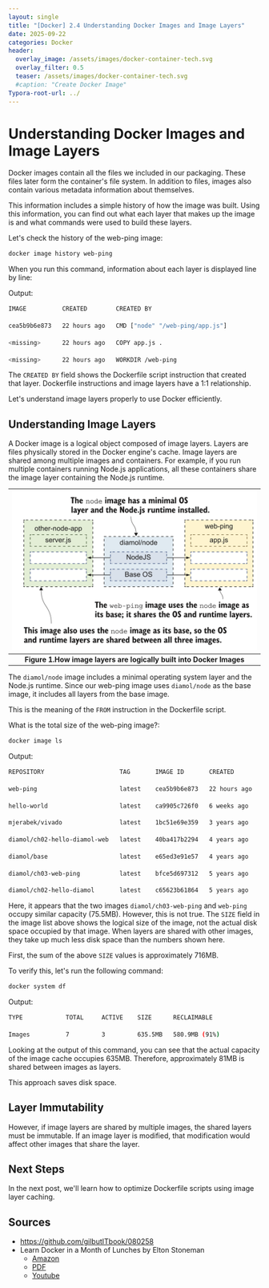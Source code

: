 ```yaml
---
layout: single
title: "[Docker] 2.4 Understanding Docker Images and Image Layers" 
date: 2025-09-22
categories: Docker
header:
  overlay_image: /assets/images/docker-container-tech.svg
  overlay_filter: 0.5
  teaser: /assets/images/docker-container-tech.svg
  #caption: "Create Docker Image"
Typora-root-url: ../
---
```


# Understanding Docker Images and Image Layers

Docker images contain all the files we included in our packaging. These files later form the container's file system. In addition to files, images also contain various metadata information about themselves.

This information includes a simple history of how the image was built. Using this information, you can find out what each layer that makes up the image is and what commands were used to build these layers.

Let's check the history of the web-ping image:

```bash
docker image history web-ping
```

When you run this command, information about each layer is displayed line by line:

Output:
```bash
IMAGE          CREATED        CREATED BY                                       

cea5b9b6e873   22 hours ago   CMD ["node" "/web-ping/app.js"]                  

<missing>      22 hours ago   COPY app.js . 

<missing>      22 hours ago   WORKDIR /web-ping                                
```

The `CREATED BY` field shows the Dockerfile script instruction that created that layer. Dockerfile instructions and image layers have a 1:1 relationship.

Let's understand image layers properly to use Docker efficiently.

## Understanding Image Layers

A Docker image is a logical object composed of image layers. Layers are files physically stored in the Docker engine's cache. Image layers are shared among multiple images and containers. For example, if you run multiple containers running Node.js applications, all these containers share the image layer containing the Node.js runtime.

| ![2.4](/images/$(filename)/2.4.png) |
| :----------------------------------------------------------: |
| **Figure 1.How image layers are logically built into Docker Images** |

The `diamol/node` image includes a minimal operating system layer and the Node.js runtime. Since our web-ping image uses `diamol/node` as the base image, it includes all layers from the base image.

This is the meaning of the `FROM` instruction in the Dockerfile script.

What is the total size of the web-ping image?:

```bash
docker image ls
```

Output:
```bash
REPOSITORY                     TAG       IMAGE ID       CREATED        SIZE

web-ping                       latest    cea5b9b6e873   22 hours ago   75.5MB

hello-world                    latest    ca9905c726f0   6 weeks ago    5.2kB

mjerabek/vivado                latest    1bc51e69e359   3 years ago    499MB

diamol/ch02-hello-diamol-web   latest    40ba417b2294   4 years ago    54.6MB

diamol/base                    latest    e65ed3e91e57   4 years ago    6.89MB

diamol/ch03-web-ping           latest    bfce5d697312   5 years ago    75.5MB

diamol/ch02-hello-diamol       latest    c65623b61864   5 years ago    5.3MB
```

Here, it appears that the two images `diamol/ch03-web-ping` and `web-ping` occupy similar capacity (75.5MB). However, this is not true. The `SIZE` field in the image list above shows the logical size of the image, not the actual disk space occupied by that image. When layers are shared with other images, they take up much less disk space than the numbers shown here.

First, the sum of the above `SIZE` values is approximately 716MB.

To verify this, let's run the following command:

```bash
docker system df
```

Output:
```bash
TYPE            TOTAL     ACTIVE    SIZE      RECLAIMABLE

Images          7         3         635.5MB   580.9MB (91%)
```

Looking at the output of this command, you can see that the actual capacity of the image cache occupies 635MB. Therefore, approximately 81MB is shared between images as layers.

This approach saves disk space.

## Layer Immutability

However, if image layers are shared by multiple images, the shared layers must be immutable. If an image layer is modified, that modification would affect other images that share the layer.

## Next Steps

In the next post, we'll learn how to optimize Dockerfile scripts using image layer caching.

## Sources

- https://github.com/gilbutITbook/080258
- Learn Docker in a Month of Lunches by Elton Stoneman
  - [Amazon](https://www.amazon.com/-/ko/Elton-Stoneman/e/B0759TFV4F/ref=dp_byline_cont_book_1)
  - [PDF](https://pdfcoffee.com/learn-docker-month-lunches-4-pdf-free.html)
  - [Youtube](https://www.youtube.com/@EltonStoneman/playlists)